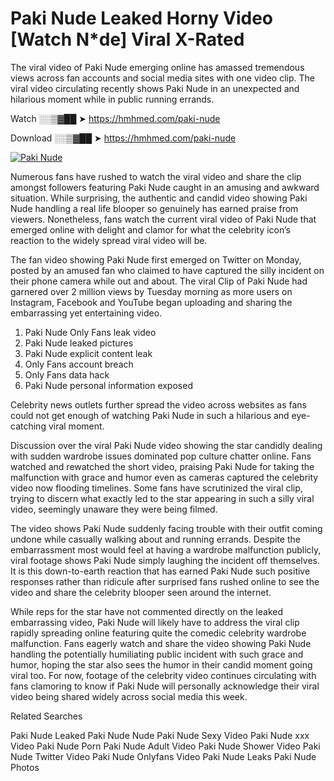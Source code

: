 ﻿# Paki Nude Leaked Horny Video [Watch N*de] Viral X-Rated

The viral video of ﻿Paki Nude emerging online has amassed tremendous views across fan accounts and social media sites with one video clip. The viral video circulating recently shows ﻿Paki Nude in an unexpected and hilarious moment while in public running errands. 

Watch ░░▒▓██ ➤ https://hmhmed.com/paki-nude

Download ░░▒▓██ ➤ https://hmhmed.com/paki-nude

[![Paki Nude](https://i.imgur.com/dJHk4Zq.gif)](https://hmhmed.com/paki-nude)

Numerous fans have rushed to watch the viral video and share the clip amongst followers featuring ﻿Paki Nude caught in an amusing and awkward situation. While surprising, the authentic and candid video showing ﻿Paki Nude handling a real life blooper so genuinely has earned praise from viewers. Nonetheless, fans watch the current viral video of ﻿Paki Nude that emerged online with delight and clamor for what the celebrity icon’s reaction to the widely spread viral video will be.

The fan video showing ﻿Paki Nude first emerged on Twitter on Monday, posted by an amused fan who claimed to have captured the silly incident on their phone camera while out and about. The viral Clip of ﻿Paki Nude had garnered over 2 million views by Tuesday morning as more users on Instagram, Facebook and YouTube began uploading and sharing the embarrassing yet entertaining video. 

1. ﻿Paki Nude Only Fans leak video
2. ﻿Paki Nude leaked pictures
3. ﻿Paki Nude explicit content leak
4. Only Fans account breach
5. Only Fans data hack
6. ﻿Paki Nude personal information exposed

Celebrity news outlets further spread the video across websites as fans could not get enough of watching ﻿Paki Nude in such a hilarious and eye-catching viral moment. 

Discussion over the viral ﻿Paki Nude video showing the star candidly dealing with sudden wardrobe issues dominated pop culture chatter online. Fans watched and rewatched the short video, praising ﻿Paki Nude for taking the malfunction with grace and humor even as cameras captured the celebrity video now flooding timelines. Some fans have scrutinized the viral clip, trying to discern what exactly led to the star appearing in such a silly viral video, seemingly unaware they were being filmed.

The video shows ﻿Paki Nude suddenly facing trouble with their outfit coming undone while casually walking about and running errands. Despite the embarrassment most would feel at having a wardrobe malfunction publicly, viral footage shows ﻿Paki Nude simply laughing the incident off themselves. It is this down-to-earth reaction that has earned ﻿Paki Nude such positive responses rather than ridicule after surprised fans rushed online to see the video and share the celebrity blooper seen around the internet.  

While reps for the star have not commented directly on the leaked embarrassing video, ﻿Paki Nude will likely have to address the viral clip rapidly spreading online featuring quite the comedic celebrity wardrobe malfunction. Fans eagerly watch and share the video showing ﻿Paki Nude handling the potentially humiliating public incident with such grace and humor, hoping the star also sees the humor in their candid moment going viral too. For now, footage of the celebrity video continues circulating with fans clamoring to know if ﻿Paki Nude will personally acknowledge their viral video being shared widely across social media this week.

Related Searches

﻿Paki Nude Leaked
﻿Paki Nude Nude
﻿Paki Nude Sexy Video
﻿Paki Nude xxx Video
﻿Paki Nude Porn
﻿Paki Nude Adult Video
﻿Paki Nude Shower Video
﻿Paki Nude Twitter Video
﻿Paki Nude Onlyfans Video
﻿Paki Nude Leaks
﻿Paki Nude Photos